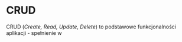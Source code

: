 # CRUD

CRUD (*Create, Read, Update, Delete*) to podstawowe funkcjonalności aplikacji - spełnienie w
